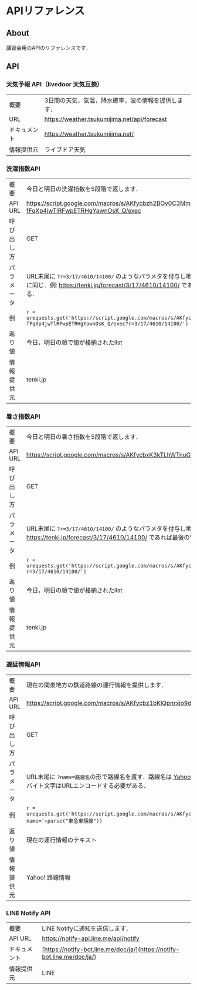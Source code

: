 # APIリファレンス
## About
講習会用のAPIのリファレンスです．

## API
### 天気予報 API（livedoor 天気互換）
|              |                                                     |
| ------------ | --------------------------------------------------- |
| 概要         | 3日間の天気，気温，降水確率，波の情報を提供します． |
| URL          | https://weather.tsukumijima.net/api/forecast        |
| ドキュメント | https://weather.tsukumijima.net/                    |
| 情報提供元   | ライブドア天気                                          |

### 洗濯指数API
|            |                                                                                                                                                                                                          |
| ---------- | -------------------------------------------------------------------------------------------------------------------------------------------------------------------------------------------------------- |
| 概要       | 今日と明日の洗濯指数を5段階で返します．                                                                                                                                                                  |
| API URL    | https://script.google.com/macros/s/AKfycbzh2BOv0C3MmuEO6TJbxlkAPehnlDi8S90Jue9ug-fFqXp4jwTlRFwpETRHgYawnOsK_Q/exec                                                                                       |
| 呼び出し方 | GET                                                                                                                                                                                                      |
| パラメータ | URL末尾に `?r=3/17/4610/14100/` のようなパラメタを付与し地域を指定する．数字は tenki.jp の末尾のものに同じ．例: https://tenki.jp/forecast/3/17/4610/14100/ であれば最後の"3/17/4610/14100/" を抜き取る． |
| 例         | `r = urequests.get('https://script.google.com/macros/s/AKfycbzh2BOv0C3MmuEO6TJbxlkAPehnlDi8S90Jue9ug-fFqXp4jwTlRFwpETRHgYawnOsK_Q/exec?r=3/17/4610/14100/')`                                             |
| 返り値     | 今日，明日の順で値が格納されたlist                                                                                                                                                                       |
| 情報提供元 | tenki.jp                                                                                                                                                                                                 |

### 暑さ指数API
|            |                                                                                                                                                                                                          |
| ---------- | -------------------------------------------------------------------------------------------------------------------------------------------------------------------------------------------------------- |
| 概要       | 今日と明日の暑さ指数を5段階で返します．                                                                                                                                                                  |
| API URL    | https://script.google.com/macros/s/AKfycbxK3kTLhWTnuGtP2qZqG9BU8RaRVN0tgL7DSimR8ns2pOaO0e5OUq3iwrA7sUTHcLlx/exec                                                                                         |
| 呼び出し方 | GET                                                                                                                                                                                                      |
| パラメータ | URL末尾に `?r=3/17/4610/14100/` のようなパラメタを付与し地域を指定する．数字は tenki.jp の末尾のものに同じ．例: https://tenki.jp/forecast/3/17/4610/14100/ であれば最後の"3/17/4610/14100/" を抜き取る． |
| 例         | `r = urequests.get('https://script.google.com/macros/s/AKfycbxK3kTLhWTnuGtP2qZqG9BU8RaRVN0tgL7DSimR8ns2pOaO0e5OUq3iwrA7sUTHcLlx/exec?r=3/17/4610/14100/')`                                               |
| 返り値     | 今日，明日の順で値が格納されたlist                                                                                                                                                                       |
| 情報提供元 | tenki.jp                                                                                                                                                                                                 |

### 遅延情報API
|            |                                                                                                                                                                            |
| ---------- | -------------------------------------------------------------------------------------------------------------------------------------------------------------------------- |
| 概要       | 現在の関東地方の鉄道路線の運行情報を提供します．                                                                                                                           |
| API URL    | https://script.google.com/macros/s/AKfycbz1bKlQpnrxjo9dIZC0lIylyXgaZnZlVu4A9hU4X717M0K3tiAsfCRE4lFzpq43IMJX/exec                                                           |
| 呼び出し方 | GET                                                                                                                                                                        |
| パラメータ | URL末尾に `?name=路線名`の形で路線名を渡す．路線名は [Yahoo! 路線情報](https://transit.yahoo.co.jp/diainfo/area/4)のページに準拠する．路線名の[]や()も含めて一致させる必要がある．2バイト文字はURLエンコードする必要がある． |
| 例         | `r = urequests.get('https://script.google.com/macros/s/AKfycbz1bKlQpnrxjo9dIZC0lIylyXgaZnZlVu4A9hU4X717M0K3tiAsfCRE4lFzpq43IMJX/exec?name='+parse("東急東横線"))`                    |
| 返り値     | 現在の運行情報のテキスト                                                                                                                                                   |
| 情報提供元 | Yahoo! 路線情報 |

### LINE Notify API
|              |                                                                          |
| ------------ | ------------------------------------------------------------------------ |
| 概要         | LINE Notifyに通知を送信します．                                          |
| API URL      | https://notify-api.line.me/api/notify                                    |
| ドキュメント | [https://notify-bot.line.me/doc/ja/](https://notify-bot.line.me/doc/ja/) |
| 情報提供元   | LINE |
